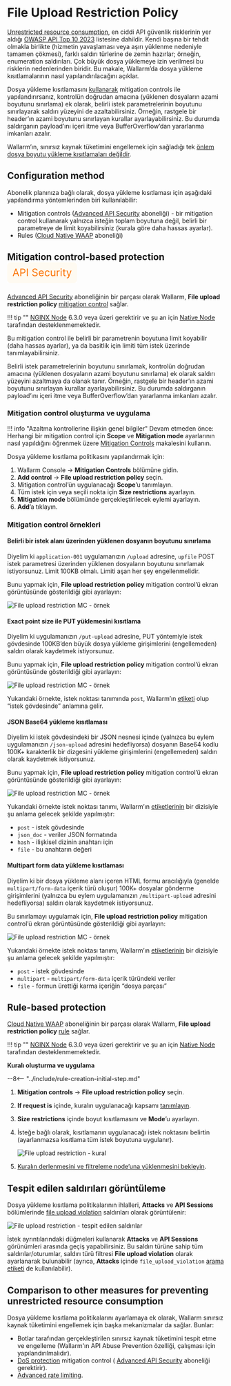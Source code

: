 [api-discovery-enable-link]:    ../api-discovery/setup.md#enable

# File Upload Restriction Policy

[Unrestricted resource consumption](https://github.com/OWASP/API-Security/blob/master/editions/2023/en/0xa4-unrestricted-resource-consumption.md), en ciddi API güvenlik risklerinin yer aldığı [OWASP API Top 10 2023](../user-guides/dashboards/owasp-api-top-ten.md#wallarm-security-controls-for-owasp-api-2023) listesine dahildir. Kendi başına bir tehdit olmakla birlikte (hizmetin yavaşlaması veya aşırı yüklenme nedeniyle tamamen çökmesi), farklı saldırı türlerine de zemin hazırlar; örneğin, enumeration saldırıları. Çok büyük dosya yüklemeye izin verilmesi bu risklerin nedenlerinden biridir. Bu makale, Wallarm’da dosya yükleme kısıtlamalarının nasıl yapılandırılacağını açıklar.

Dosya yükleme kısıtlamasını [kullanarak](#configuration-method) mitigation controls ile yapılandırırsanız, kontrolün doğrudan amacına (yüklenen dosyaların azami boyutunu sınırlama) ek olarak, belirli istek parametrelerinin boyutunu sınırlayarak saldırı yüzeyini de azaltabilirsiniz. Örneğin, rastgele bir header’ın azami boyutunu sınırlayan kurallar ayarlayabilirsiniz. Bu durumda saldırganın payload’ını içeri itme veya BufferOverflow’dan yararlanma imkanları azalır.

Wallarm’ın, sınırsız kaynak tüketimini engellemek için sağladığı tek [önlem dosya boyutu yükleme kısıtlamaları değildir](#comparison-to-other-measures-for-preventing-unrestricted-resource-consumption).

## Configuration method

Abonelik planınıza bağlı olarak, dosya yükleme kısıtlaması için aşağıdaki yapılandırma yöntemlerinden biri kullanılabilir:

* Mitigation controls ([Advanced API Security](../about-wallarm/subscription-plans.md#core-subscription-plans) aboneliği) - bir mitigation control kullanarak yalnızca isteğin toplam boyutuna değil, belirli bir parametreye de limit koyabilirsiniz (kurala göre daha hassas ayarlar).
* Rules ([Cloud Native WAAP](../about-wallarm/subscription-plans.md#core-subscription-plans) aboneliği)

## Mitigation control-based protection <a href="../../../about-wallarm/subscription-plans/#core-subscription-plans"><img src="../../../images/api-security-tag.svg" style="border: none;"></a>

[Advanced API Security](../about-wallarm/subscription-plans.md#core-subscription-plans) aboneliğinin bir parçası olarak Wallarm, **File upload restriction policy** [mitigation control](../about-wallarm/mitigation-controls-overview.md) sağlar.

!!! tip ""
    [NGINX Node](../installation/nginx-native-node-internals.md#nginx-node) 6.3.0 veya üzeri gerektirir ve şu an için [Native Node](../installation/nginx-native-node-internals.md#native-node) tarafından desteklenmemektedir.

Bu mitigation control ile belirli bir parametrenin boyutuna limit koyabilir (daha hassas ayarlar), ya da basitlik için limiti tüm istek üzerinde tanımlayabilirsiniz.

Belirli istek parametrelerinin boyutunu sınırlamak, kontrolün doğrudan amacına (yüklenen dosyaların azami boyutunu sınırlama) ek olarak saldırı yüzeyini azaltmaya da olanak tanır. Örneğin, rastgele bir header’ın azami boyutunu sınırlayan kurallar ayarlayabilirsiniz. Bu durumda saldırganın payload’ını içeri itme veya BufferOverflow’dan yararlanma imkanları azalır.

### Mitigation control oluşturma ve uygulama

!!! info "Azaltma kontrollerine ilişkin genel bilgiler"
    Devam etmeden önce: Herhangi bir mitigation control için **Scope** ve **Mitigation mode** ayarlarının nasıl yapıldığını öğrenmek üzere [Mitigation Controls](../about-wallarm/mitigation-controls-overview.md#configuration) makalesini kullanın.

Dosya yükleme kısıtlama politikasını yapılandırmak için:

1. Wallarm Console → **Mitigation Controls** bölümüne gidin.
1. **Add control** → **File upload restriction policy** seçin.
1. Mitigation control’ün uygulanacağı **Scope**’u tanımlayın.
1. Tüm istek için veya seçili nokta için **Size restrictions** ayarlayın.
1. **Mitigation mode** bölümünde gerçekleştirilecek eylemi ayarlayın.
1. **Add**’a tıklayın.

### Mitigation control örnekleri

#### Belirli bir istek alanı üzerinden yüklenen dosyanın boyutunu sınırlama

Diyelim ki `application-001` uygulamanızın `/upload` adresine, `upfile` POST istek parametresi üzerinden yüklenen dosyaların boyutunu sınırlamak istiyorsunuz. Limit 100KB olmalı. Limiti aşan her şey engellenmelidir.

Bunu yapmak için, **File upload restriction policy** mitigation control’ü ekran görüntüsünde gösterildiği gibi ayarlayın:

![File upload restriction MC - örnek](../images/api-protection/mitigation-controls-file-upload-1.png)

#### Exact point size ile PUT yüklemesini kısıtlama

Diyelim ki uygulamanızın `/put-upload` adresine, PUT yöntemiyle istek gövdesinde 100KB’den büyük dosya yükleme girişimlerini (engellemeden) saldırı olarak kaydetmek istiyorsunuz.

Bunu yapmak için, **File upload restriction policy** mitigation control’ü ekran görüntüsünde gösterildiği gibi ayarlayın:

![File upload restriction MC - örnek](../images/api-protection/mitigation-controls-file-upload-2.png)

Yukarıdaki örnekte, istek noktası tanımında `post`, Wallarm’ın [etiketi](../user-guides/rules/request-processing.md#metadata) olup “istek gövdesinde” anlamına gelir.

#### JSON Base64 yükleme kısıtlaması 

Diyelim ki istek gövdesindeki bir JSON nesnesi içinde (yalnızca bu eylem uygulamanızın `/json-upload` adresini hedefliyorsa) dosyanın Base64 kodlu 100K+ karakterlik bir dizgesini yükleme girişimlerini (engellemeden) saldırı olarak kaydetmek istiyorsunuz.

Bunu yapmak için, **File upload restriction policy** mitigation control’ü ekran görüntüsünde gösterildiği gibi ayarlayın:

![File upload restriction MC - örnek](../images/api-protection/mitigation-controls-file-upload-3.png)

Yukarıdaki örnekte istek noktası tanımı, Wallarm’ın [etiketlerinin](../user-guides/rules/request-processing.md) bir dizisiyle şu anlama gelecek şekilde yapılmıştır:

* `post` - istek gövdesinde
* `json_doc` - veriler JSON formatında
* `hash` - ilişkisel dizinin anahtarı için
* `file` - bu anahtarın değeri

#### Multipart form data yükleme kısıtlaması

Diyelim ki bir dosya yükleme alanı içeren HTML formu aracılığıyla (genelde `multipart/form-data` içerik türü oluşur) 100K+ dosyalar gönderme girişimlerini (yalnızca bu eylem uygulamanızın `/multipart-upload` adresini hedefliyorsa) saldırı olarak kaydetmek istiyorsunuz.

Bu sınırlamayı uygulamak için, **File upload restriction policy** mitigation control’ü ekran görüntüsünde gösterildiği gibi ayarlayın:

![File upload restriction MC - örnek](../images/api-protection/mitigation-controls-file-upload-4.png)

Yukarıdaki örnekte istek noktası tanımı, Wallarm’ın [etiketlerinin](../user-guides/rules/request-processing.md) bir dizisiyle şu anlama gelecek şekilde yapılmıştır:

* `post` - istek gövdesinde
* `multipart` - `multipart/form-data` içerik türündeki veriler
* `file` - formun ürettiği karma içeriğin “dosya parçası”

## Rule-based protection

[Cloud Native WAAP](../about-wallarm/subscription-plans.md#core-subscription-plans) aboneliğinin bir parçası olarak Wallarm, **File upload restriction policy** [rule](../user-guides/rules/rules.md) sağlar.

!!! tip ""
    [NGINX Node](../installation/nginx-native-node-internals.md#nginx-node) 6.3.0 veya üzeri gerektirir ve şu an için [Native Node](../installation/nginx-native-node-internals.md#native-node) tarafından desteklenmemektedir.

**Kuralı oluşturma ve uygulama**

--8<-- "../include/rule-creation-initial-step.md"
1. **Mitigation controls** → **File upload restriction policy** seçin.
1. **If request is** içinde, kuralın uygulanacağı kapsamı [tanımlayın](../user-guides/rules/rules.md#configuring).
1. **Size restrictions** içinde boyut kısıtlamasını ve **Mode**’u ayarlayın.
1. İsteğe bağlı olarak, kısıtlamanın uygulanacağı istek noktasını belirtin (ayarlanmazsa kısıtlama tüm istek boyutuna uygulanır).

    ![File upload restriction - kural](../images/api-protection/rule-file-upload.png)

1. [Kuralın derlenmesini ve filtreleme node’una yüklenmesini bekleyin](../user-guides/rules/rules.md#ruleset-lifecycle).

## Tespit edilen saldırıları görüntüleme

Dosya yükleme kısıtlama politikalarının ihlalleri, **Attacks** ve **API Sessions** bölümlerinde [file upload violation](../attacks-vulns-list.md#file-upload-violation) saldırıları olarak görüntülenir:

![File upload restriction - tespit edilen saldırılar](../images/api-protection/mitigation-controls-file-upload-detected.png)

İstek ayrıntılarındaki düğmeleri kullanarak **Attacks** ve **API Sessions** görünümleri arasında geçiş yapabilirsiniz. Bu saldırı türüne sahip tüm saldırılar/oturumlar, saldırı türü filtresi **File upload violation** olarak ayarlanarak bulunabilir (ayrıca, **Attacks** içinde `file_upload_violation` [arama etiketi](../user-guides/search-and-filters/use-search.md#search-by-attack-type) de kullanılabilir).

## Comparison to other measures for preventing unrestricted resource consumption

Dosya yükleme kısıtlama politikalarını ayarlamaya ek olarak, Wallarm sınırsız kaynak tüketimini engellemek için başka mekanizmalar da sağlar. Bunlar:

* Botlar tarafından gerçekleştirilen sınırsız kaynak tüketimini tespit etme ve engelleme (Wallarm'ın API Abuse Prevention özelliği, çalışması için yapılandırılmalıdır).
* [DoS protection](../api-protection/dos-protection.md) mitigation control ( [Advanced API Security](../about-wallarm/subscription-plans.md#core-subscription-plans) aboneliği gerektirir).
* [Advanced rate limiting](../user-guides/rules/rate-limiting.md).
